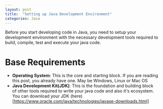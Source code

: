 ```yaml
---
layout: post
title:  "Setting up Java Development Environment"
categories: Java
---
```


Before you start developing code in Java, you need to setup your development environment with the necessary development tools
required to build, compile, test and execute your java code.

# Base Requirements
* **Operating System**: This is the core and starting block. If you are reading this post, you already have one. May be Windows,
  Linux or Mac OS
* **Java Development Kit(JDK)**: This is the foundation and building block of other tools required to write your java code and
  also it's ecosystem. You can download your JDK (here)[https://www.oracle.com/java/technologies/javase-downloads.html]
